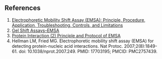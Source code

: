 ## References

1.	[Electrophoretic Mobility Shift Assay (EMSA): Principle, Procedure, Application, Troubleshooting, Controls, and Limitations](https://thesciencenotes.com/electrophoretic-mobility-shift-assay-emsa-principle-procedure-application-troubleshooting-controls-limitations/)
2.	[Gel Shift Assays–EMSA](https://www.thermofisher.com/in/en/home/life-science/protein-biology/protein-biology-learning-center/protein-biology-resource-library/pierce-protein-methods/gel-shift-assays-emsa.html)
3.	[Protein Interaction (2) Principle and Protocol of EMSA](https://www.creativebiomart.net/resource/principle-protocol-protein-interaction-2-principle-and-protocol-of-emsa-359.htm)
4.	Hellman LM, Fried MG. Electrophoretic mobility shift assay (EMSA) for detecting protein-nucleic acid interactions. Nat Protoc. 2007;2(8):1849-61. doi: 10.1038/nprot.2007.249. PMID: 17703195; PMCID: PMC2757439.
